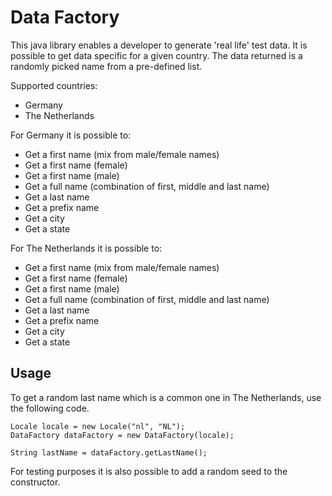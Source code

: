 Data Factory
============

This java library enables a developer to generate 'real life' test data. It is possible to get data specific for a given
country. The data returned is a randomly picked name from a pre-defined list.

Supported countries:
- Germany
- The Netherlands

For Germany it is possible to:
- Get a first name (mix from male/female names)
- Get a first name (female)
- Get a first name (male)
- Get a full name (combination of first, middle and last name)
- Get a last name
- Get a prefix name
- Get a city
- Get a state

For The Netherlands it is possible to:
- Get a first name (mix from male/female names)
- Get a first name (female)
- Get a first name (male)
- Get a full name (combination of first, middle and last name)
- Get a last name
- Get a prefix name
- Get a city
- Get a state

Usage
-----

To get a random last name which is a common one in The Netherlands, use the following code.

```
Locale locale = new Locale("nl", "NL");
DataFactory dataFactory = new DataFactory(locale);

String lastName = dataFactory.getLastName();
```

For testing purposes it is also possible to add a random seed to the constructor.
